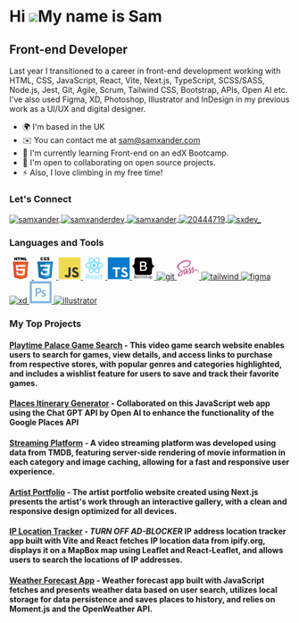 Hi ![](https://user-images.githubusercontent.com/18350557/176309783-0785949b-9127-417c-8b55-ab5a4333674e.gif)My name is Sam
===========================================================================================================================

Front-end Developer
-------------------

Last year I transitioned to a career in front-end development working with HTML, CSS, JavaScript, React, Vite, Next.js, TypeScript, SCSS/SASS, Node.js, Jest, Git, Agile, Scrum, Tailwind CSS, Bootstrap, APIs, Open AI etc. I've also used Figma, XD, Photoshop, Illustrator and InDesign in my previous work as a UI/UX and digital designer.

*   🌍  I'm based in the UK
*   ✉️  You can contact me at [sam@samxander.com](mailto:sam@samxander.com)
*   🧠  I'm currently learning Front-end on an edX Bootcamp.
*   🤝  I'm open to collaborating on open source projects.
*   ⚡  Also, I love climbing in my free time!

<h3 align="left">Let's Connect</h3>
<p align="left">
    <a href="https://dev.to/samxander" target="blank">
        <img align="center" src="https://raw.githubusercontent.com/rahuldkjain/github-profile-readme-generator/master/src/images/icons/Social/devto.svg" alt="samxander" height="30" width="40" />
    </a>
    <a href="https://twitter.com/samxanderdev" target="blank">
        <img align="center" src="https://raw.githubusercontent.com/rahuldkjain/github-profile-readme-generator/master/src/images/icons/Social/twitter.svg" alt="samxanderdev" height="30" width="40" />
    </a>
    <a href="https://linkedin.com/in/samxander" target="blank">
        <img align="center" src="https://raw.githubusercontent.com/rahuldkjain/github-profile-readme-generator/master/src/images/icons/Social/linked-in-alt.svg" alt="samxander" height="30" width="40" />
    </a>
    <a href="https://stackoverflow.com/users/20444719" target="blank">
        <img align="center" src="https://raw.githubusercontent.com/rahuldkjain/github-profile-readme-generator/master/src/images/icons/Social/stack-overflow.svg" alt="20444719" height="30" width="40" />
    </a>
    <a href="https://instagram.com/sxdev_" target="blank">
        <img align="center" src="https://raw.githubusercontent.com/rahuldkjain/github-profile-readme-generator/master/src/images/icons/Social/instagram.svg" alt="sxdev_" height="30" width="40" />
    </a>
</p>

<h3 align="left">Languages and Tools</h3>
<p align="left">
  	<a href="https://www.w3.org/html/" target="_blank" rel="noreferrer"> <img src="https://raw.githubusercontent.com/devicons/devicon/master/icons/html5/html5-original-wordmark.svg" alt="html5" width="40" height="40" /> </a>
  	<a href="https://www.w3schools.com/css/" target="_blank" rel="noreferrer"> <img src="https://raw.githubusercontent.com/devicons/devicon/master/icons/css3/css3-original-wordmark.svg" alt="css3" width="40" height="40" /> </a>  
 	<a href="https://developer.mozilla.org/en-US/docs/Web/JavaScript" target="_blank" rel="noreferrer">
        <img src="https://raw.githubusercontent.com/devicons/devicon/master/icons/javascript/javascript-original.svg" alt="javascript" width="40" height="40" />
    </a>
  	<a href="https://reactjs.org/" target="_blank" rel="noreferrer"> <img src="https://raw.githubusercontent.com/devicons/devicon/master/icons/react/react-original-wordmark.svg" alt="react" width="40" height="40" /> </a>
  	<a href="https://www.typescriptlang.org/" target="_blank" rel="noreferrer"> <img src="https://raw.githubusercontent.com/devicons/devicon/master/icons/typescript/typescript-original.svg" alt="typescript" width="40" height="40" /> </a>
  	<a href="https://getbootstrap.com" target="_blank" rel="noreferrer"> <img src="https://raw.githubusercontent.com/devicons/devicon/master/icons/bootstrap/bootstrap-plain-wordmark.svg" alt="bootstrap" width="40" height="40" /> </a>
    <a href="https://git-scm.com/" target="_blank" rel="noreferrer"> <img src="https://www.vectorlogo.zone/logos/git-scm/git-scm-icon.svg" alt="git" width="40" height="40" /> </a>
    <a href="https://sass-lang.com" target="_blank" rel="noreferrer"> <img src="https://raw.githubusercontent.com/devicons/devicon/master/icons/sass/sass-original.svg" alt="sass" width="40" height="40" /> </a>
    <a href="https://tailwindcss.com/" target="_blank" rel="noreferrer"> <img src="https://www.vectorlogo.zone/logos/tailwindcss/tailwindcss-icon.svg" alt="tailwind" width="40" height="40" /> </a>
    <a href="https://www.figma.com/" target="_blank" rel="noreferrer"> <img src="https://www.vectorlogo.zone/logos/figma/figma-icon.svg" alt="figma" width="40" height="40" /> </a>
    <a href="https://www.adobe.com/products/xd.html" target="_blank" rel="noreferrer"> <img src="https://cdn.worldvectorlogo.com/logos/adobe-xd.svg" alt="xd" width="40" height="40" /> </a>
	<a href="https://www.photoshop.com/en" target="_blank" rel="noreferrer"> <img src="https://raw.githubusercontent.com/devicons/devicon/master/icons/photoshop/photoshop-line.svg" alt="photoshop" width="40" height="40" /> </a>
   	<a href="https://www.adobe.com/in/products/illustrator.html" target="_blank" rel="noreferrer"> <img src="https://www.vectorlogo.zone/logos/adobe_illustrator/adobe_illustrator-icon.svg" alt="illustrator" width="40" height="40" /> </a>
</p>

### My Top Projects
#### [Playtime Palace Game Search](https://playtime-palace.netlify.app/) - This video game search website enables users to search for games, view details, and access links to purchase from respective stores, with popular genres and categories highlighted, and includes a wishlist feature for users to save and track their favorite games.
#### [Places Itinerary Generator](https://places.itinerary.art-media.uk/) - Collaborated on this JavaScript web app using the Chat GPT API by Open AI to enhance the functionality of the Google Places API
#### [Streaming Platform](https://github.com/sam-xander/streaming-platform) - A video streaming platform was developed using data from TMDB, featuring server-side rendering of movie information in each category and image caching, allowing for a fast and responsive user experience.
#### [Artist Portfolio](https://github.com/sam-xander/rachel-hancock) - The artist portfolio website created using Next.js presents the artist's work through an interactive gallery, with a clean and responsive design optimized for all devices.
#### [IP Location Tracker](https://github.com/sam-xander/ip-location-tracker) - *TURN OFF AD-BLOCKER* IP address location tracker app built with Vite and React fetches IP location data from ipify.org, displays it on a MapBox map using Leaflet and React-Leaflet, and allows users to search the locations of IP addresses.
#### [Weather Forecast App](https://github.com/sam-xander/weather-forecast) - Weather forecast app built with JavaScript fetches and presents weather data based on user search, utilizes local storage for data persistence and saves places to history, and relies on Moment.js and the OpenWeather API.
